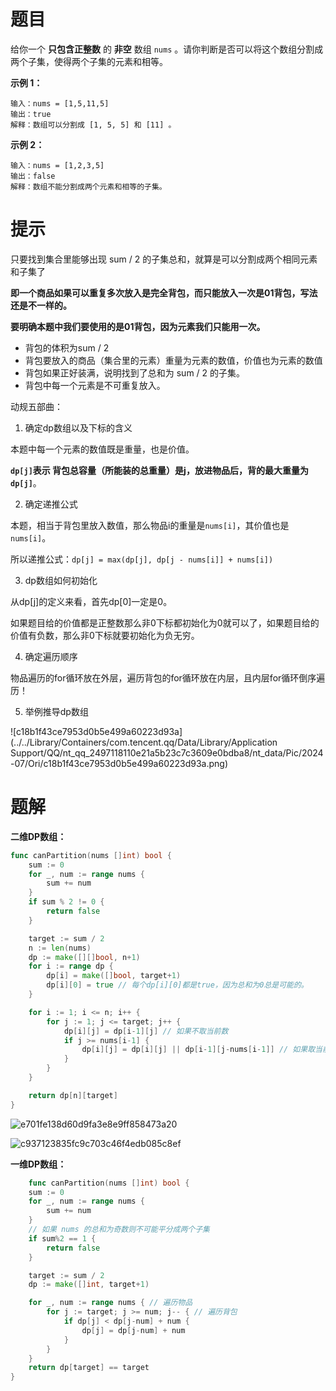 # 题目

给你一个 **只包含正整数** 的 **非空** 数组 `nums` 。请你判断是否可以将这个数组分割成两个子集，使得两个子集的元素和相等。

 

**示例 1：**

```
输入：nums = [1,5,11,5]
输出：true
解释：数组可以分割成 [1, 5, 5] 和 [11] 。
```

**示例 2：**

```
输入：nums = [1,2,3,5]
输出：false
解释：数组不能分割成两个元素和相等的子集。
```



# 提示

只要找到集合里能够出现 sum / 2 的子集总和，就算是可以分割成两个相同元素和子集了

**即一个商品如果可以重复多次放入是完全背包，而只能放入一次是01背包，写法还是不一样的。**

**要明确本题中我们要使用的是01背包，因为元素我们只能用一次。**



- 背包的体积为sum / 2
- 背包要放入的商品（集合里的元素）重量为元素的数值，价值也为元素的数值
- 背包如果正好装满，说明找到了总和为 sum / 2 的子集。
- 背包中每一个元素是不可重复放入。



动规五部曲：

1. 确定dp数组以及下标的含义

本题中每一个元素的数值既是重量，也是价值。

**`dp[j]`表示 背包总容量（所能装的总重量）是j，放进物品后，背的最大重量为`dp[j]`**。

2. 确定递推公式

本题，相当于背包里放入数值，那么物品i的重量是`nums[i]`，其价值也是`nums[i]`。

所以递推公式：`dp[j] = max(dp[j], dp[j - nums[i]] + nums[i])`

3. dp数组如何初始化

从dp[j]的定义来看，首先dp[0]一定是0。

如果题目给的价值都是正整数那么非0下标都初始化为0就可以了，如果题目给的价值有负数，那么非0下标就要初始化为负无穷。

4. 确定遍历顺序

物品遍历的for循环放在外层，遍历背包的for循环放在内层，且内层for循环倒序遍历！

5. 举例推导dp数组

![c18b1f43ce7953d0b5e499a60223d93a](../../Library/Containers/com.tencent.qq/Data/Library/Application Support/QQ/nt_qq_2497118110e21a5b23c7c3609e0bdba8/nt_data/Pic/2024-07/Ori/c18b1f43ce7953d0b5e499a60223d93a.png)

# 题解

**二维DP数组：**

```go
func canPartition(nums []int) bool {
    sum := 0
    for _, num := range nums {
        sum += num
    }
    if sum % 2 != 0 {
        return false
    }

    target := sum / 2
    n := len(nums)
    dp := make([][]bool, n+1)
    for i := range dp {
        dp[i] = make([]bool, target+1)
        dp[i][0] = true // 每个dp[i][0]都是true，因为总和为0总是可能的。
    }

    for i := 1; i <= n; i++ {
        for j := 1; j <= target; j++ {
            dp[i][j] = dp[i-1][j] // 如果不取当前数
            if j >= nums[i-1] {
                dp[i][j] = dp[i][j] || dp[i-1][j-nums[i-1]] // 如果取当前数
            }
        }
    }

    return dp[n][target]
}
```

![e701fe138d60d9fa3e8e9ff858473a20](https://s2.loli.net/2024/07/15/i2kLxaAwVtyMhTO.png)

![c937123835fc9c703c46f4edb085c8ef](https://s2.loli.net/2024/07/15/lm2DPbuM7OTJsId.png)





**一维DP数组：**

```go
	func canPartition(nums []int) bool {
	sum := 0
	for _, num := range nums {
		sum += num
	}
	// 如果 nums 的总和为奇数则不可能平分成两个子集
	if sum%2 == 1 {
		return false
	}

	target := sum / 2
	dp := make([]int, target+1)

	for _, num := range nums { // 遍历物品
		for j := target; j >= num; j-- { // 遍历背包
			if dp[j] < dp[j-num] + num {
				dp[j] = dp[j-num] + num
			}
		}
	}
	return dp[target] == target
}
```

